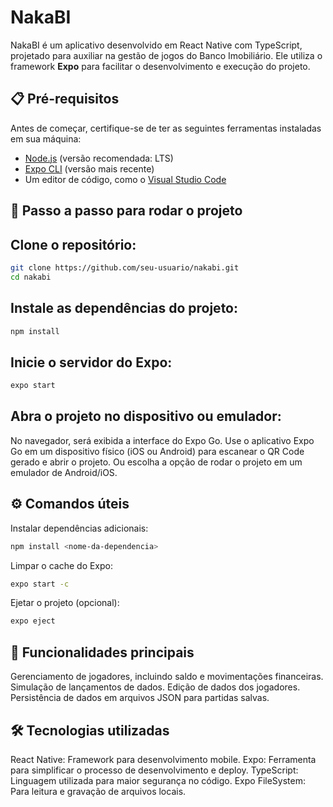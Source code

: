 # NakaBI

NakaBI é um aplicativo desenvolvido em React Native com TypeScript, projetado para auxiliar na gestão de jogos do Banco Imobiliário. Ele utiliza o framework **Expo** para facilitar o desenvolvimento e execução do projeto.

## 📋 Pré-requisitos

Antes de começar, certifique-se de ter as seguintes ferramentas instaladas em sua máquina:

- [Node.js](https://nodejs.org/) (versão recomendada: LTS)
- [Expo CLI](https://docs.expo.dev/get-started/installation/) (versão mais recente)
- Um editor de código, como o [Visual Studio Code](https://code.visualstudio.com/)

## 🚀 Passo a passo para rodar o projeto

## **Clone o repositório:**

```bash
git clone https://github.com/seu-usuario/nakabi.git
cd nakabi
```

## Instale as dependências do projeto:
```bash
npm install
```

## Inicie o servidor do Expo:
```bash
expo start
```

## Abra o projeto no dispositivo ou emulador:

No navegador, será exibida a interface do Expo Go.
Use o aplicativo Expo Go em um dispositivo físico (iOS ou Android) para escanear o QR Code gerado e abrir o projeto.
Ou escolha a opção de rodar o projeto em um emulador de Android/iOS.

## ⚙️ Comandos úteis

Instalar dependências adicionais:
```bash
npm install <nome-da-dependencia>
```

Limpar o cache do Expo:
```bash
expo start -c
```

Ejetar o projeto (opcional):
```bash
expo eject
```

## 📱 Funcionalidades principais
Gerenciamento de jogadores, incluindo saldo e movimentações financeiras.
Simulação de lançamentos de dados.
Edição de dados dos jogadores.
Persistência de dados em arquivos JSON para partidas salvas.

## 🛠 Tecnologias utilizadas
React Native: Framework para desenvolvimento mobile.
Expo: Ferramenta para simplificar o processo de desenvolvimento e deploy.
TypeScript: Linguagem utilizada para maior segurança no código.
Expo FileSystem: Para leitura e gravação de arquivos locais.
